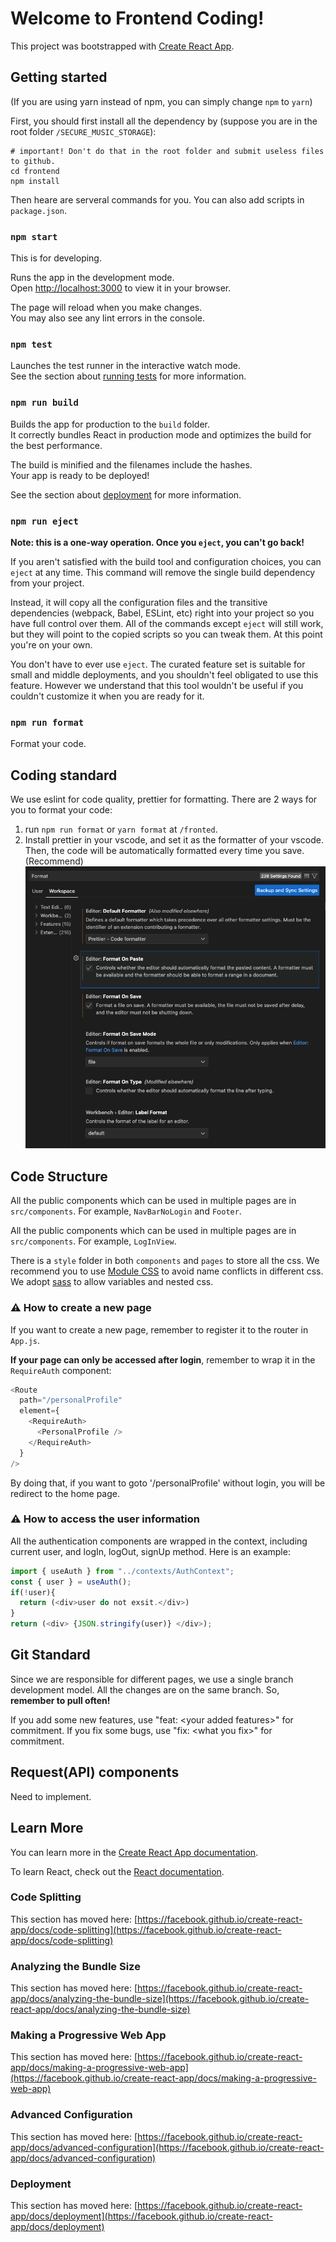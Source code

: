 # Welcome to Frontend Coding!

This project was bootstrapped with [Create React App](https://github.com/facebook/create-react-app).

## Getting started

(If you are using yarn instead of npm, you can simply change `npm` to `yarn`)

First, you should first install all the dependency by (suppose you are in the root folder `/SECURE_MUSIC_STORAGE`):

```shell
# important! Don't do that in the root folder and submit useless files to github.
cd frontend
npm install
```

Then heare are serveral commands for you. You can also add scripts in `package.json`.

### `npm start`

This is for developing.

Runs the app in the development mode.\
Open [http://localhost:3000](http://localhost:3000) to view it in your browser.

The page will reload when you make changes.\
You may also see any lint errors in the console.

### `npm test`

Launches the test runner in the interactive watch mode.\
See the section about [running tests](https://facebook.github.io/create-react-app/docs/running-tests) for more information.

### `npm run build`

Builds the app for production to the `build` folder.\
It correctly bundles React in production mode and optimizes the build for the best performance.

The build is minified and the filenames include the hashes.\
Your app is ready to be deployed!

See the section about [deployment](https://facebook.github.io/create-react-app/docs/deployment) for more information.

### `npm run eject`

**Note: this is a one-way operation. Once you `eject`, you can't go back!**

If you aren't satisfied with the build tool and configuration choices, you can `eject` at any time. This command will remove the single build dependency from your project.

Instead, it will copy all the configuration files and the transitive dependencies (webpack, Babel, ESLint, etc) right into your project so you have full control over them. All of the commands except `eject` will still work, but they will point to the copied scripts so you can tweak them. At this point you're on your own.

You don't have to ever use `eject`. The curated feature set is suitable for small and middle deployments, and you shouldn't feel obligated to use this feature. However we understand that this tool wouldn't be useful if you couldn't customize it when you are ready for it.

### `npm run format`

Format your code.

## Coding standard

We use eslint for code quality, prettier for formatting.
There are 2 ways for you to format your code:

1. run `npm run format` or `yarn format` at `/fronted`.
2. Install prettier in your vscode, and set it as the formatter of your vscode. Then, the code will be automatically formatted every time you save. (Recommend)
   <img src="./public/readme/prettier.png" alt="prettier">

## Code Structure

All the public components which can be used in multiple pages are in `src/components`. For example, `NavBarNoLogin` and `Footer`.

All the public components which can be used in multiple pages are in `src/components`. For example, `LogInView`.

There is a `style` folder in both `components` and `pages` to store all the css. We recommend you to use [Module CSS](https://create-react-app.dev/docs/adding-a-stylesheet) to avoid name conflicts in different css. We adopt [sass](https://create-react-app.dev/docs/adding-a-sass-stylesheet) to allow variables and nested css.

### ⚠️ How to create a new page

If you want to create a new page, remember to register it to the router in `App.js`.

**If your page can only be accessed after login**, remember to wrap it in the `RequireAuth` component:

```javascript
<Route
  path="/personalProfile"
  element={
    <RequireAuth>
      <PersonalProfile />
    </RequireAuth>
  }
/>
```

By doing that, if you want to goto '/personalProfile' without login, you will be redirect to the home page.

### ⚠️ How to access the user information

All the authentication components are wrapped in the context, including current user, and logIn, logOut, signUp method.
Here is an example:

```javascript
import { useAuth } from "../contexts/AuthContext";
const { user } = useAuth();
if(!user){
  return (<div>user do not exsit.</div>)
}
return (<div> {JSON.stringify(user)} </div>);
```

## Git Standard

Since we are responsible for different pages, we use a single branch development model. All the changes are on the same branch. So, **remember to pull often!**

If you add some new features, use "feat: \<your added features\>" for commitment. If you fix some bugs, use "fix: \<what you fix\>" for commitment.


## Request(API) components
Need to implement.

## Learn More

You can learn more in the [Create React App documentation](https://facebook.github.io/create-react-app/docs/getting-started).

To learn React, check out the [React documentation](https://reactjs.org/).

### Code Splitting

This section has moved here: [https://facebook.github.io/create-react-app/docs/code-splitting](https://facebook.github.io/create-react-app/docs/code-splitting)

### Analyzing the Bundle Size

This section has moved here: [https://facebook.github.io/create-react-app/docs/analyzing-the-bundle-size](https://facebook.github.io/create-react-app/docs/analyzing-the-bundle-size)

### Making a Progressive Web App

This section has moved here: [https://facebook.github.io/create-react-app/docs/making-a-progressive-web-app](https://facebook.github.io/create-react-app/docs/making-a-progressive-web-app)

### Advanced Configuration

This section has moved here: [https://facebook.github.io/create-react-app/docs/advanced-configuration](https://facebook.github.io/create-react-app/docs/advanced-configuration)

### Deployment

This section has moved here: [https://facebook.github.io/create-react-app/docs/deployment](https://facebook.github.io/create-react-app/docs/deployment)
